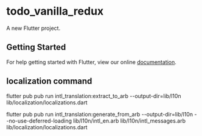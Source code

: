 # todo_vanilla_redux

A new Flutter project.

## Getting Started

For help getting started with Flutter, view our online
[documentation](https://flutter.io/).

## localization command

flutter pub pub run intl_translation:extract_to_arb --output-dir=lib/l10n lib/localization/localizations.dart

flutter pub pub run intl_translation:generate_from_arb --output-dir=lib/l10n --no-use-deferred-loading lib/l10n/intl_en.arb lib/l10n/intl_messages.arb  lib/localization/localizations.dart